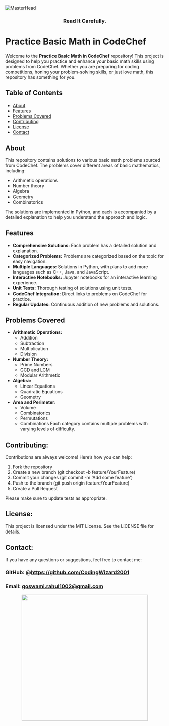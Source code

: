 
![MasterHead](https://upload.wikimedia.org/wikipedia/en/thumb/7/7b/Codechef%28new%29_logo.svg/1200px-Codechef%28new%29_logo.svg.png)
<h3 align="center">Read It Carefully.</h3>

# Practice Basic Math in CodeChef

Welcome to the **Practice Basic Math in CodeChef** repository! This project is designed to help you practice and enhance your basic math skills using problems from CodeChef. Whether you are preparing for coding competitions, honing your problem-solving skills, or just love math, this repository has something for you.

## Table of Contents

- [About](#about)
- [Features](#features)
- [Problems Covered](#problems-covered)
- [Contributing](#contributing)
- [License](#license)
- [Contact](#contact)

## About

This repository contains solutions to various basic math problems sourced from CodeChef. The problems cover different areas of basic mathematics, including:

- Arithmetic operations
- Number theory
- Algebra
- Geometry
- Combinatorics

The solutions are implemented in Python, and each is accompanied by a detailed explanation to help you understand the approach and logic.


## Features

- **Comprehensive Solutions:** Each problem has a detailed solution and explanation.
- **Categorized Problems:** Problems are categorized based on the topic for easy navigation.
- **Multiple Languages:** Solutions in Python, with plans to add more languages such as C++, Java, and JavaScript.
- **Interactive Notebooks:** Jupyter notebooks for an interactive learning experience.
- **Unit Tests:** Thorough testing of solutions using unit tests.
- **CodeChef Integration:** Direct links to problems on CodeChef for practice.
- **Regular Updates:** Continuous addition of new problems and solutions.

## Problems Covered

- **Arithmetic Operations:**
  - Addition
  - Subtraction
  - Multiplication
  - Division
- **Number Theory:**
  - Prime Numbers
  - GCD and LCM
  - Modular Arithmetic
- **Algebra:**
  - Linear Equations
  - Quadratic Equations
  - Geometry
- **Area and Perimeter:**
  - Volume
  - Combinatorics
  - Permutations
  - Combinations
Each category contains multiple problems with varying levels of difficulty.

## Contributing:
Contributions are always welcome! Here’s how you can help:

  1.  Fork the repository
  2.  Create a new branch (git checkout -b feature/YourFeature)
  3.  Commit your changes (git commit -m 'Add some feature')
  4.  Push to the branch (git push origin feature/YourFeature)
  5.  Create a Pull Request


Please make sure to update tests as appropriate.

## License:
This project is licensed under the MIT License. See the LICENSE file for details.

## Contact:
If you have any questions or suggestions, feel free to contact me:

### GitHub: @https://github.com/CodingWizard2001
### Email: goswami.rahul1002@gmail.com



<p align = "center"><img src = "https://media2.giphy.com/media/2IudUHdI075HL02Pkk/giphy.gif?cid=6c09b952mh0883zc42dowkp63fs705xat79dlccqj0w4oktt&ep=v1_gifs_search&rid=giphy.gif&ct=g" width = "400px"></p>
